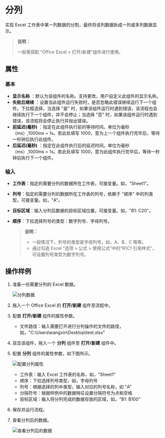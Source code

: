 # 分列
实现 Excel 工作表中某一列数据的分割，最终将该列数据拆成一列或多列数据显示。

> **说明：**
> 
> 一般需搭配 “Office Excel > 打开/新建”组件进行使用。


## 属性

### 基本

- **显示名称** ：默认为该组件的名称。支持更改，用户自定义此组件的显示名称。
- **失败后继续** ：设置当此组件运行失败时，是否忽略此错误继续运行下一个组件。下拉框选择，当选择 "是" 时，如果该组件运行时遇到错误，该流程也会继续执行下一个组件，并不会停止；当选择 "否" 时，如果该组件运行时遇到错误，该流程将会停止执行并抛出错误。
- **前延迟(毫秒)** ：指定在此组件执行前的等待时间。单位为毫秒（ms）,1000ms = 1s。若此处填写 1000，意为上一个组件执行完毕后，等待一秒钟后执行此组件。
- **后延迟(毫秒)** ：指定在此组件执行后的延迟时间。单位为毫秒（ms）,1000ms = 1s。若此处填写 1000，意为此组件执行完毕后，等待一秒钟后执行下一个组件。

### 输入

- **工作表**：指定的需要分列的数据所在工作表，可接变量。如，"Sheet1"。
- **列号**：指定的需要分列的数据所在工作表的列号，依赖于 "顺序" 中的列类型，可接变量。如，"A"。
- **目标区域**：输入分列后数据的目标区域位置，可接变量。如，"B1: C20"。
- **顺序**：下拉选择列号的类型：数字列号、字母列号。

  > **说明：**
  >- 一般情况下，列号的类型是字母列号，如，A、B、C 等等。
  >- 通过勾选 Excel “选项 > 公式 > 使用公式”中的“R1C1 引用样式”，可设置列号类型为数字列号。

## 操作样例

1. 准备一份需要分列的 Excel 数据。

   ![分列数据](https://docimages.blob.core.chinacloudapi.cn/images/Activities/excelcolumndata20201217.png)

2. 拖入一个 Office Excel 的 **打开/新建** 组件至流程中。
3. 配置 **打开/新建** 组件的属性参数。
    - 文件路径：输入需要打开进行分列操作的文件的路径，如，"C:\Users\wangxin\Desktop\test.xlsx"
4. 双击该组件，拖入一个 **分列** 组件至 **打开/新建** 组件中。
5. 配置 **分列** 组件的属性参数，如下图所示。

   ![配置分列属性](https://docimages.blob.core.chinacloudapi.cn/images/Activities/excelcolumn20201217.png)
    - 工作表：输入 Excel 工作表的名称，如，"Sheet1"
    - 顺序：下拉选择列号类型，如，字母列号
    - 列号：根据选择的列中类型，输入对应的列号名称，如 "A"
    - 分隔符号：根据样例中的数据特征设置分隔符号为点和空格
    - 目标区域：输入将分列完成的数据存放的区域，如，"B1: B100"
6. 保存并运行流程。
7. 查看分列后的数据。

   ![查看分列后的数据](https://docimages.blob.core.chinacloudapi.cn/images/Activities/excelcolumndataresult20201217.png)